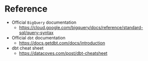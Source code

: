 # Reference

- Official `BigQuery` documentation
  - https://cloud.google.com/bigquery/docs/reference/standard-sql/query-syntax
- Official `dbt` documentation
  - https://docs.getdbt.com/docs/introduction
- dbt cheat sheet
  - https://datacoves.com/post/dbt-cheatsheet
